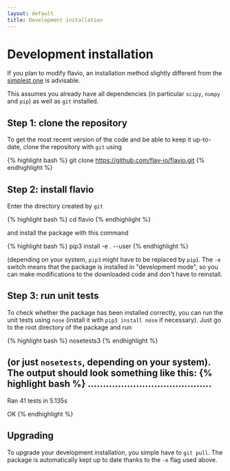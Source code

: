 ```yaml
---
layout: default
title: Development installation
---
```


# Development installation

If you plan to modify flavio, an installation method slightly different from
the [simplest one](installation.html) is advisable.

This assumes you already have all dependencies (in particular `scipy`,
`numpy` and `pip`) as well as `git` installed.

## Step 1: clone the repository

To get the most recent version of the code and be able to keep it up-to-date,
clone the repository with `git` using

{% highlight bash %}
git clone https://github.com/flav-io/flavio.git
{% endhighlight %}


## Step 2: install flavio

Enter the directory created by `git`

{% highlight bash %}
cd flavio
{% endhighlight %}

and install the package with this command

{% highlight bash %}
pip3 install -e . --user
{% endhighlight %}

(depending on your system, `pip3` might have to be replaced by `pip`).
The `-e` switch means that the package is installed in "development mode", so
you can make modifications to the downloaded code and don't have to reinstall.

## Step 3: run unit tests

To check whether the package has been installed correctly, you can run the unit
tests using `nose` (install it with `pip3 install nose` if necessary).
Just go to the root directory of the package and run

{% highlight bash %}
nosetests3
{% endhighlight %}

(or just `nosetests`, depending on your system).
The output should look something like this:
{% highlight bash %}
.........................................
----------------------------------------------------------------------
Ran 41 tests in 5.135s

OK
{% endhighlight %}

## Upgrading

To upgrade your development installation, you simple have to `git pull`.
The package is automatically kept up to date thanks to the `-e` flag used above.
